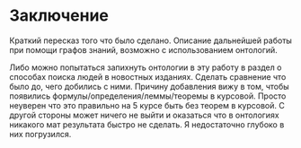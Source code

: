 # Заключение


Краткий пересказ того что было сделано. Описание дальнейшей работы при помощи графов знаний, возможно с использованием онтологий. 

Либо можно попытаться запихнуть онтологии в эту работу в раздел о способах поиска людей в новостных изданиях. Сделать сравнение что было до, чего добились с ними. Причину добавления вижу в том, чтобы появились формулы/определения/леммы/теоремы в курсовой. Просто неуверен что это правильно на 5 курсе быть без теорем в курсовой. С другой стороны может ничего не выйти и оказаться что в онтологиях никакого мат результата быстро не сделать. Я недостаточно глубоко в них погрузился.

